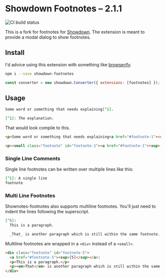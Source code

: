# Showdown Footnotes – 2.1.1

![CI build status](https://travis-ci.org/Kriegslustig/showdown-footnotes.svg?branch=master)

This is a fork for footnotes for [Showdown](https://github.com/showdownjs/showdown).
The extension is meant to provide a modal dialog to show footnotes.

## Install

I'd advice using this extension with something like [browserify](https://www.npmjs.com/package/browserify).

```bash
npm i --save showdown-footnotes
```

```js
const converter = new showdown.Converter({ extensions: [footnotes] });
```

## Usage

```md
Some word or something that needs explaining[^1].

[^1]: The explanation.
```

That would look compile to this.

```html
<p>Some word or something that needs explaining<a href="#footnote-1"><sup>[1]</sup></a>.</p>

<p><small class="footnote" id="footnote-1"><a href="#footnote-1"><sup>[1]</sup></a>: The explanation.</small></p>
```

### Single Line Comments

Single line footnotes can be written over multiple lines like this:

```md
[^1]: A single line
footnote
```

### Multi Line Footnotes

Shownotes-footnotes also supports multiline footnotes. You'll just need to indent the lines following the superscript.

```md
[^5]:
  This is a paragraph.

  _That_ is another paragraph which is still within the same footnote.
```

Multiline footnotes are wrapped in a `<div>` instead of a `<small>`.

```html
<div class="footnote" id="footnote-5">
  <a href="#footnote-5"><sup>[5]</sup></a>:
  <p>This is a paragraph.</p>
  <p><em>That</em> is another paragraph which is still within the same footnote.</p>
</div>
```

